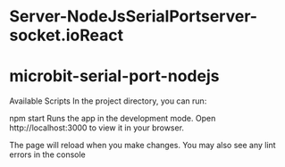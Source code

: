 
# Server-NodeJsSerialPortserver-socket.ioReact
# microbit-serial-port-nodejs

Available Scripts
In the project directory, you can run:

npm start
Runs the app in the development mode.
Open http://localhost:3000 to view it in your browser.

The page will reload when you make changes.
You may also see any lint errors in the console
